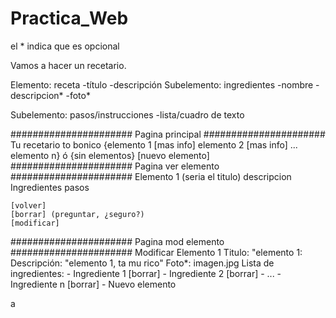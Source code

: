 # Practica_Web  
el * indica que es opcional

Vamos a hacer un recetario.

Elemento: receta
    -título
    -descripción
Subelemento: ingredientes
    -nombre
    -descripcion*
    -foto*

Subelemento: pasos/instrucciones
    -lista/cuadro de texto

###################### Pagina principal ######################
        Tu recetario to bonico
    {elemento 1 [mas info]
    elemento 2  [mas info]
    ...
    elemento n} ó {sin elementos}
    [nuevo elemento]
###################### Pagina ver elemento ######################
        Elemento 1 (seria el titulo)
    descripcion
    Ingredientes
    pasos
    
    [volver]
    [borrar] (preguntar, ¿seguro?)
    [modificar]
###################### Pagina mod elemento ######################
        Modificar Elemento 1
    Titulo: "elemento 1:
    Descripción: "elemento 1, ta mu rico"
    Foto*: imagen.jpg
    Lista de ingredientes:
        - Ingrediente 1 [borrar]
        - Ingrediente 2 [borrar]
        - ...
        - Ingrediente n [borrar]
        - Nuevo elemento

a